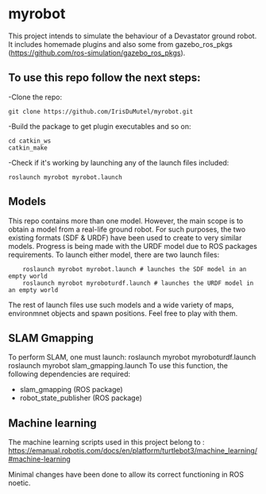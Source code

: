# myrobot
This project intends to simulate the behaviour of a Devastator ground robot.
It includes homemade plugins and also some from gazebo_ros_pkgs (https://github.com/ros-simulation/gazebo_ros_pkgs).

## To use this repo follow the next steps:

-Clone the repo:
    
    git clone https://github.com/IrisDuMutel/myrobot.git
    
    
-Build the package to  get plugin executables and so on:

    
    cd catkin_ws
    catkin_make
    
    
-Check if it's working by launching any of the launch files included:

    
    roslaunch myrobot myrobot.launch



## Models

This repo contains more than one model. However, the main scope is to obtain a model from a real-life ground robot. For such purposes, the two existing formats (SDF & URDF) have been used to create to very similar models. Progress is being made with the URDF model due to ROS packages requirements. To launch either model, there are two launch files:

        roslaunch myrobot myrobot.launch # launches the SDF model in an empty world
        roslaunch myrobot myroboturdf.launch # launches the URDF model in an empty world
The rest of launch files use such models and a wide variety of maps, environmnet objects and spawn positions. Feel free to play with them.


## SLAM Gmapping
To perform SLAM, one must launch:
        roslaunch myrobot myroboturdf.launch
        roslaunch myrobot slam_gmapping.launch
To use this function, the following dependencies are required:
- slam_gmapping (ROS package)
- robot_state_publisher (ROS package)
  
## Machine learning

The machine learning scripts used in this project belong to :
    https://emanual.robotis.com/docs/en/platform/turtlebot3/machine_learning/#machine-learning

Minimal changes have been done to allow its correct functioning in ROS noetic.

    


    
